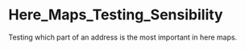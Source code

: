 # Here_Maps_Testing_Sensibility
Testing which part of an address is the most important in here maps.
